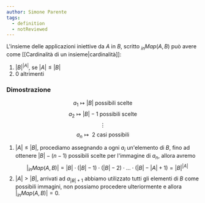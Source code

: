 ```yaml
---
author: Simone Parente
tags:
  - definition
  - notReviewed
---
```

L'insieme delle applicazioni iniettive da $A$ in $B$, scritto $_{in}Map(A,B)$ può avere come [[Cardinalità di un insieme|cardinalità]]:
1. $|B|^{|A|}$, se $|A| \leq |B|$
2. $0$ altrimenti
### Dimostrazione
$$a_1 \mapsto |B| \text{ possibili scelte}$$
$$a_2 \mapsto |B|-1 \text{ possibili scelte}$$
$$\vdots$$
$$a_n \mapsto \text{ 2 casi possibili}$$
1. $|A| \leq |B|$, procediamo assegnando a ogni $a_i$ un'elemento di $B$, fino ad ottenere $|B| - (n-1)$ possibili scelte per l'immagine di $a_n$, allora avremo $$|_{in}Map(A,B)| = |B| \cdot (|B|-1) \cdot (|B|-2) \cdot \ldots \cdot (|B|-|A| +1)=|B|^{|A|}$$
2. $|A| > |B|$, arrivati ad $a_{|B|+1}$ abbiamo utilizzato tutti gli elementi di $B$ come possibili immagini, non possiamo procedere ulteriormente e allora $|_{in}Map(A,B)|=0$.